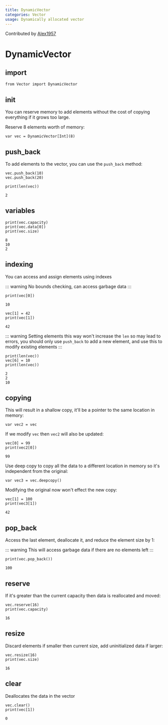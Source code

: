 ```yaml
---
title: DynamicVector
categories: Vector
usage: Dynamically allocated vector
---
```


Contributed by [Alex1957](https://github.com/Alex19578)

# DynamicVector
## import


```mojo
from Vector import DynamicVector
```

## init

You can reserve memory to add elements without the cost of copying everything if it grows too large.

Reserve 8 elements worth of memory:


```mojo
var vec = DynamicVector[Int](8)
```

## push_back
To add elements to the vector, you can use the `push_back` method:


```mojo
vec.push_back(10)
vec.push_back(20)

print(len(vec))
```

    2


## variables


```mojo
print(vec.capacity)
print(vec.data[0])
print(vec.size)
```

    8
    10
    2


## indexing
You can access and assign elements using indexes

::: warning
No bounds checking, can access garbage data
:::


```mojo
print(vec[0])
```

    10



```mojo
vec[1] = 42
print(vec[1])
```

    42


::: warning
Setting elements this way won't increase the `len` so may lead to errors, you should only use `push_back` to add a new element, and use this to modify existing elements
:::


```mojo
print(len(vec))
vec[6] = 10
print(len(vec))
```

    2
    2
    10


## copying

This will result in a shallow copy, it'll be a pointer to the same location in memory:


```mojo
var vec2 = vec
```

If we modify `vec` then `vec2` will also be updated:


```mojo
vec[0] = 99
print(vec2[0])
```

    99


Use deep copy to copy all the data to a different location in memory so it's independent from the original:


```mojo
var vec3 = vec.deepcopy()
```

Modifying the original now won't effect the new copy:


```mojo
vec[1] = 100
print(vec3[1])
```

    42


## pop_back

Access the last element, deallocate it, and reduce the element size by 1:

::: warning
This will access garbage data if there are no elements left
:::


```mojo
print(vec.pop_back())
```

    100


## reserve
If it's greater than the current capacity then data is reallocated and moved:


```mojo
vec.reserve(16)
print(vec.capacity)
```

    16


## resize
Discard elements if smaller then current size, add uninitialized data if larger:


```mojo
vec.resize(16)
print(vec.size)
```

    16


## clear
Deallocates the data in the vector


```mojo
vec.clear()
print(vec[1])
```

    0


<CommentService />
